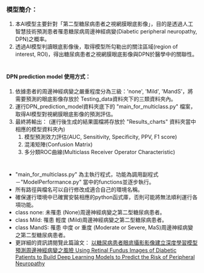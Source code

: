 ### 模型簡介：

1. 本AI模型主要針對「第二型糖尿病患者之視網膜眼底影像」，目的是透過人工智慧技術預測患者罹患糖尿病周邊神經病變(Diabetic peripheral neuropathy, DPN)之概率。
2. 透過AI模型判讀眼底影像後，取得模型所勾勒出的關注區域(region of interest, ROI)，得出糖尿病患者之視網膜眼底影像與DPN於醫學中的關聯性。

#
#### DPN prediction model 使用方式：
1. 依據患者的周邊神經病變之嚴重程度分為三級：'none', 'Mild', 'MandS'，將需要預測的眼底影像存放於 Testing_data資料夾下的三類資料夾內。
2. 運行DPN_prediction_model資料夾底下的 "main_for_multiclass.py" 檔案，取得AI模型對視網膜眼底影像的預測評估。
3. 最終將輸出：  (運行後生成的結果圖檔將存放於 "Results_charts" 資料夾當中相應的模型資料夾內)
	1. 模型預測效力評估(AUC, Sensitivity, Specificity, PPV, F1 score)
	2. 混淆矩陣(Confusion Matrix)
	3. 多分類ROC曲線(Multiclass Receiver Operator Characteristic)
#
* "main_for_multiclass.py" 為主執行程式，功能為調用副程式－"ModelPerformance.py" 當中的functions並逐步執行。
* 所有路徑與檔名可以自行修改成適合自己的環境名稱。
* 確保運行環境中已確實安裝相應的python函式庫，否則可能將無法順利運行各項功能。
* class none: 未罹患 (None)周邊神經病變之第二型糖尿病患者。
* class Mild: 罹患 輕度 (Mild)周邊神經病變之第二型糖尿病患者。
* class MandS: 罹患 中度 or 重度 (Moderate or Severe, MaS)周邊神經病變之第二型糖尿病患者。
* 更詳細的資訊請閱覽此篇論文：
[以糖尿病患者眼底攝影影像建立深度學習模型預測周邊神經病變之風險 Using Retinal Fundus Images of Diabetic Patients to Build Deep Learning Models to Predict the Risk of Peripheral Neuropathy](https://ndltd.ncl.edu.tw/cgi-bin/gs32/gsweb.cgi?o=dnclcdr&s=id=%22110NKUS0427098%22.&searchmode=basic)
